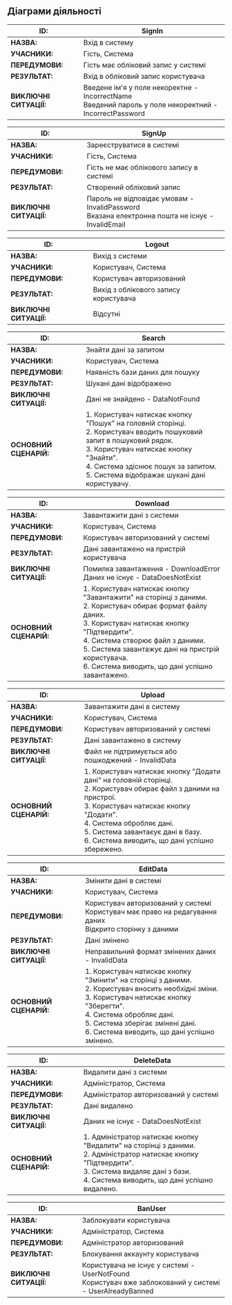 ## Діаграми діяльності

| **ID:** | <span id="SignIn"> SignIn </span>|
|-|-|
| **НАЗВА:** | Вхід в систему |
| **УЧАСНИКИ:** | Гість, Система |
| **ПЕРЕДУМОВИ:** | Гість має обліковий запис у системі |
| **РЕЗУЛЬТАТ:** | Вхід в обліковий запис користувача |
| **ВИКЛЮЧНІ СИТУАЦІЇ:** | Введене ім'я у поле некоректне - IncorrectName <br/> Введений пароль у поле некоректний - IncorrectPassword |

| **ID:** | <span id="SignUp"> SignUp </span>|
|-|-|
| **НАЗВА:** | Зареєструватися в системі |
| **УЧАСНИКИ:** | Гість, Система |
| **ПЕРЕДУМОВИ:** | Гість не має облікового запису в системі |
| **РЕЗУЛЬТАТ:** | Створений обліковий запис |
| **ВИКЛЮЧНІ СИТУАЦІЇ:** | Пароль не відповідає умовам - InvalidPassword <br/> Вказана електронна пошта не існує - InvalidEmail |

| **ID:** | <span id="Logout"> Logout </span>|
|-|-|
| **НАЗВА:** | Вихід з системи |
| **УЧАСНИКИ:** | Користувач, Система |
| **ПЕРЕДУМОВИ:** | Користувач авторизований |
| **РЕЗУЛЬТАТ:** | Вихід з облікового запису користувача |
| **ВИКЛЮЧНІ СИТУАЦІЇ:** | Відсутні |

| **ID:** | <span id="Search"> Search </span>|
|-|-|
| **НАЗВА:** | Знайти дані за запитом |
| **УЧАСНИКИ:** | Користувач, Система |
| **ПЕРЕДУМОВИ:** | Наявність бази даних для пошуку |
| **РЕЗУЛЬТАТ:** | Шукані дані відображено |
| **ВИКЛЮЧНІ СИТУАЦІЇ:** | Дані не знайдено - DataNotFound |
| **ОСНОВНИЙ СЦЕНАРІЙ:** | 1. Користувач натискає кнопку "Пошук" на головній сторінці. <br/> 2. Користувач вводить пошуковий запит в пошуковий рядок. <br/> 3. Користувач натискає кнопку "Знайти". <br/> 4. Система здіснює пошук за запитом. <br/> 5. Система відображає шукані дані користувачу. |

| **ID:** | <span id="Download"> Download </span>|
|-|-|
| **НАЗВА:** | Завантажити дані з системи |
| **УЧАСНИКИ:** | Користувач, Система |
| **ПЕРЕДУМОВИ:** | Користувач авторизований у системі |
| **РЕЗУЛЬТАТ:** | Дані завантажено на пристрій користувача |
| **ВИКЛЮЧНІ СИТУАЦІЇ:** | Помилка завантаження - DownloadError <br/> Даних не існує - DataDoesNotExist |
| **ОСНОВНИЙ СЦЕНАРІЙ:** | 1. Користувач натискає кнопку "Завантажити" на сторінці з даними. <br/> 2. Користувач обирає формат файлу даних. <br/> 3. Користувач натискає кнопку "Підтвердити". <br/> 4. Система створює файл з даними. <br/> 5. Система завантажує дані на пристрій користувача. <br/> 6. Система виводить, що дані успішно завантажено. |

| **ID:** | <span id="Upload"> Upload </span>|
|-|-|
| **НАЗВА:** | Завантажити дані в систему |
| **УЧАСНИКИ:** | Користувач, Система |
| **ПЕРЕДУМОВИ:** | Користувач авторизований у системі |
| **РЕЗУЛЬТАТ:** | Дані завантажено в систему |
| **ВИКЛЮЧНІ СИТУАЦІЇ:** | Файл не підтримується або пошкоджений - InvalidData |
| **ОСНОВНИЙ СЦЕНАРІЙ:** | 1. Користувач натискає кнопку "Додати дані" на головній сторінці. <br/> 2. Користувач обирає файл з даними на пристрої. <br/> 3. Користувач натискає кнопку "Додати". <br/> 4. Система обробляє дані. <br/> 5. Система завантаєує дані в базу. <br/> 6. Система виводить, що дані успішно збережено. |

| **ID:** | <span id="EditData"> EditData </span>|
|-|-|
| **НАЗВА:** | Змінити дані в системі |
| **УЧАСНИКИ:** | Користувач, Система |
| **ПЕРЕДУМОВИ:** | Користувач авторизований у системі <br/> Користувач має право на редагування даних <br/> Відкрито сторінку з даними |
| **РЕЗУЛЬТАТ:** | Дані змінено |
| **ВИКЛЮЧНІ СИТУАЦІЇ:** | Неправильний формат змінених даних - InvalidData |
| **ОСНОВНИЙ СЦЕНАРІЙ:** | 1. Користувач натискає кнопку "Змінити" на сторінці з даними. <br/> 2. Користувач вносить необхідні зміни. <br/> 3. Користувач натискає кнопку "Зберегти". <br/> 4. Система обробляє дані. <br/> 5. Система зберігає змінені дані. <br/> 6. Система виводить, що дані успішно змінено. |

| **ID:** | <span id="DeleteData"> DeleteData </span>|
|-|-|
| **НАЗВА:** | Видалити дані з системи |
| **УЧАСНИКИ:** | Адміністратор, Система |
| **ПЕРЕДУМОВИ:** | Адміністратор авторизований у системі |
| **РЕЗУЛЬТАТ:** | Дані видалено |
| **ВИКЛЮЧНІ СИТУАЦІЇ:** | Даних не існує - DataDoesNotExist |
| **ОСНОВНИЙ СЦЕНАРІЙ:** | 1. Адміністратор натискає кнопку "Видалити" на сторінці з даними. <br/> 2. Адміністратор натискає кнопку "Підтвердити". <br/> 3. Система видаляє дані з бази. <br/> 4. Система виводить, що дані успішно видалено. |

| **ID:** | <span id="BanUser"> BanUser </span>|
|-|-|
| **НАЗВА:** | 	Заблокувати користувача |
| **УЧАСНИКИ:** | Адміністратор, Система |
| **ПЕРЕДУМОВИ:** | Адміністратор авторизований |
| **РЕЗУЛЬТАТ:** | Блокування аккаунту користувача |
| **ВИКЛЮЧНІ СИТУАЦІЇ:** | Користувача не існує у системі - UserNotFound <br/> Користувач вже заблокований у системі - UserAlreadyBanned |
